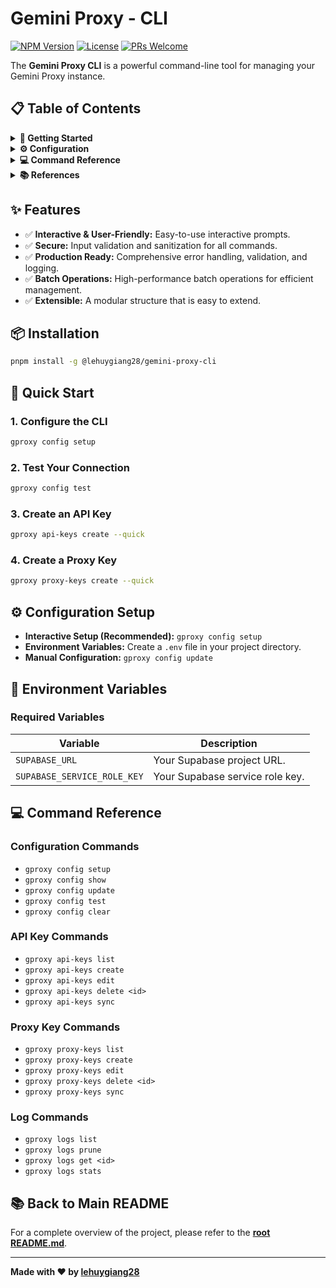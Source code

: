 # Gemini Proxy - CLI

[![NPM Version](https://img.shields.io/npm/v/@lehuygiang28/gemini-proxy-cli?style=flat-square)](https://www.npmjs.com/package/@lehuygiang28/gemini-proxy-cli)
[![License](https://img.shields.io/github/license/lehuygiang28/gemini-proxy?style=flat-square)](https://github.com/lehuygiang28/gemini-proxy/blob/main/LICENSE)
[![PRs Welcome](https://img.shields.io/badge/PRs-welcome-brightgreen.svg?style=flat-square)](https://github.com/lehuygiang28/gemini-proxy/pulls)

The **Gemini Proxy CLI** is a powerful command-line tool for managing your Gemini Proxy instance.

## 📋 Table of Contents

<details>
<summary><strong>🚀 Getting Started</strong></summary>

- [Features](#-features)
- [Installation](#-installation)
- [Quick Start](#-quick-start)

</details>

<details>
<summary><strong>⚙️ Configuration</strong></summary>

- [Configuration Setup](#️-configuration-setup)
- [Environment Variables](#-environment-variables)

</details>

<details>
<summary><strong>💻 Command Reference</strong></summary>

- [Configuration Commands](#configuration-commands)
- [API Key Commands](#api-key-commands)
- [Proxy Key Commands](#proxy-key-commands)
- [Log Commands](#log-commands)

</details>

<details>
<summary><strong>📚 References</strong></summary>

- [Back to Main README](#-back-to-main-readme)

</details>

## ✨ Features

- ✅ **Interactive & User-Friendly:** Easy-to-use interactive prompts.
- ✅ **Secure:** Input validation and sanitization for all commands.
- ✅ **Production Ready:** Comprehensive error handling, validation, and logging.
- ✅ **Batch Operations:** High-performance batch operations for efficient management.
- ✅ **Extensible:** A modular structure that is easy to extend.

## 📦 Installation

```bash
pnpm install -g @lehuygiang28/gemini-proxy-cli
```

## 🚀 Quick Start

### **1. Configure the CLI**

```bash
gproxy config setup
```

### **2. Test Your Connection**

```bash
gproxy config test
```

### **3. Create an API Key**

```bash
gproxy api-keys create --quick
```

### **4. Create a Proxy Key**

```bash
gproxy proxy-keys create --quick
```

## ⚙️ Configuration Setup

- **Interactive Setup (Recommended):** `gproxy config setup`
- **Environment Variables:** Create a `.env` file in your project directory.
- **Manual Configuration:** `gproxy config update`

## 🌳 Environment Variables

### **Required Variables**

| Variable                    | Description                  |
| --------------------------- | ---------------------------- |
| `SUPABASE_URL`              | Your Supabase project URL.   |
| `SUPABASE_SERVICE_ROLE_KEY` | Your Supabase service role key. |

## 💻 Command Reference

### **Configuration Commands**

- `gproxy config setup`
- `gproxy config show`
- `gproxy config update`
- `gproxy config test`
- `gproxy config clear`

### **API Key Commands**

- `gproxy api-keys list`
- `gproxy api-keys create`
- `gproxy api-keys edit`
- `gproxy api-keys delete <id>`
- `gproxy api-keys sync`

### **Proxy Key Commands**

- `gproxy proxy-keys list`
- `gproxy proxy-keys create`
- `gproxy proxy-keys edit`
- `gproxy proxy-keys delete <id>`
- `gproxy proxy-keys sync`

### **Log Commands**

- `gproxy logs list`
- `gproxy logs prune`
- `gproxy logs get <id>`
- `gproxy logs stats`

## 📚 Back to Main README

For a complete overview of the project, please refer to the [**root README.md**](../../README.md).

---

**Made with ❤️ by [lehuygiang28](https://github.com/lehuygiang28)**
